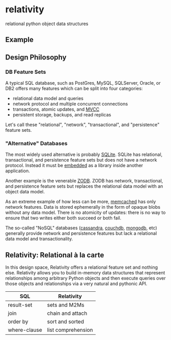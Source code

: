 # relativity
relational python object data structures

## Example

## Design Philosophy
### DB Feature Sets
A typical SQL database, such as PostGres, MySQL, SQLServer, Oracle, or DB2
offers many features which can be split into four categories:

* relational data model and queries
* network protocol and multiple concurrent connections
* transactions, atomic updates, and [MVCC](https://en.wikipedia.org/wiki/Multiversion_concurrency_control)
* persistent storage, backups, and read replicas

Let's call these "relational", "network", "transactional", and "persistence" feature sets.

### "Alternative" Databases
The most widely used alternative is probably [SQLite](https://www.sqlite.org/).  SQLite
has relational, transactional, and persistence feature sets but does not have
a network protocol.  Instead it must be [embedded](https://docs.python.org/3/library/sqlite3.html)
as a library inside another application.

Another example is the venerable [ZODB](http://www.zodb.org/en/latest/).  ZODB has
network, transactional, and persistence feature sets but replaces the relational data model
with an object data model.

As an extreme example of how less can be more, [memcached](https://memcached.org/) has
only network features.  Data is stored ephemerally in the form of opaque blobs without
any data model.  There is no atomicity of updates: there is no way to ensure that
two writes either both succeed or both fail.

The so-called "NoSQL" databases ([cassandra](http://cassandra.apache.org/),
[couchdb](http://couchdb.apache.org/), [mongodb](https://www.mongodb.com/), etc)
generally provide network and persistence features but lack a relational data model
and transactionality.

## Relativity: Relational à la carte

In this design space, Relativity offers a relational feature set and nothing else.
Relativity allows you to build in-memory data structures that represent relationships
among arbitrary Python objects and then execute queries over those objects and
relationships via a very natural and pythonic API.


SQL | Relativity
--- | ---
result-set | sets and M2Ms
join | chain and attach
order by | sort and sorted
where-clause | list comprehension